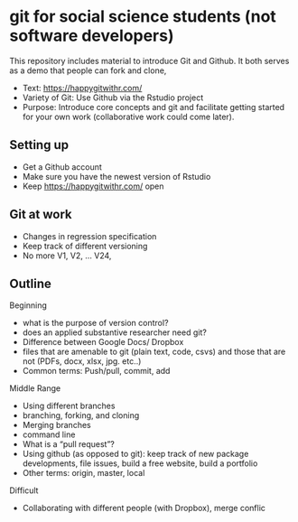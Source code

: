 git for social science students (not software developers)
================

This repository includes material to introduce Git and Github. It both
serves as a demo that people can fork and clone,

  - Text: <https://happygitwithr.com/>
  - Variety of Git: Use Github via the Rstudio project
  - Purpose: Introduce core concepts and git and facilitate getting
    started for your own work (collaborative work could come later).

## Setting up

  - Get a Github account
  - Make sure you have the newest version of Rstudio
  - Keep <https://happygitwithr.com/> open

## Git at work

  - Changes in regression specification
  - Keep track of different versioning
  - No more V1, V2, … V24,

## Outline

Beginning

  - what is the purpose of version control?
  - does an applied substantive researcher need git?
  - Difference between Google Docs/ Dropbox
  - files that are amenable to git (plain text, code, csvs) and those
    that are not (PDFs, docx, xlsx, jpg. etc..)
  - Common terms: Push/pull, commit, add

Middle Range

  - Using different branches
  - branching, forking, and cloning
  - Merging branches
  - command line
  - What is a “pull request”?
  - Using github (as opposed to git): keep track of new package
    developments, file issues, build a free website, build a portfolio
  - Other terms: origin, master, local

Difficult

  - Collaborating with different people (with Dropbox), merge conflic

